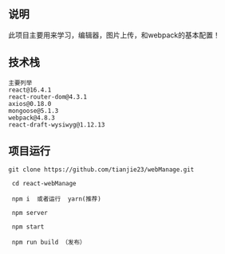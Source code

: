 ## 说明
此项目主要用来学习，编辑器，图片上传，和webpack的基本配置！

## 技术栈
```
主要列举
react@16.4.1
react-router-dom@4.3.1
axios@0.18.0
mongoose@5.1.3
webpack@4.8.3
react-draft-wysiwyg@1.12.13
```

## 项目运行

```
git clone https://github.com/tianjie23/webManage.git

 cd react-webManage

 npm i  或者运行  yarn(推荐)
 
 npm server
 
 npm start

 npm run build （发布）
```
